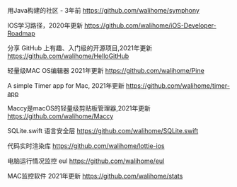 用Java构建的社区 - 3年前
https://github.com/walihome/symphony

IOS学习路径，2020年更新
https://github.com/walihome/iOS-Developer-Roadmap

分享 GitHub 上有趣、入门级的开源项目,2021年更新
https://github.com/walihome/HelloGitHub

轻量级MAC OS编辑器 2021年更新
https://github.com/walihome/Pine

A simple Timer app for Mac, 2021年更新
https://github.com/walihome/timer-app

Maccy是macOS的轻量级剪贴板管理器,2021年更新
https://github.com/walihome/Maccy

SQLite.swift 语言安全层
https://github.com/walihome/SQLite.swift

代码实时渲染库
https://github.com/walihome/lottie-ios

电脑运行情况监控 eul
https://github.com/walihome/eul

MAC监控软件 2021年更新
https://github.com/walihome/stats





